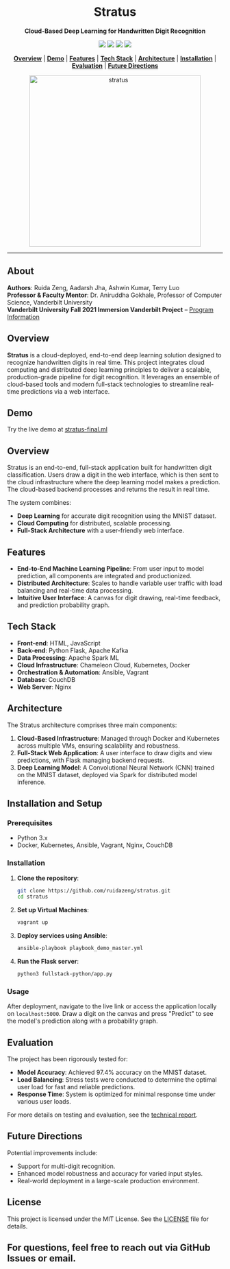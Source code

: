 <div align="center">

# Stratus
**Cloud-Based Deep Learning for Handwritten Digit Recognition**

<a href='https://arxiv.org/abs/2304.13506'><img src='https://img.shields.io/badge/Paper-arXiv-red'></a>
<a href='http://stratus-final.ml'><img src='https://img.shields.io/badge/Project-Demo-violet'></a>
<a href='https://www.vanderbilt.edu/immersion/'><img src='https://img.shields.io/badge/Program-Immersion%20Vanderbilt-Green'></a>
<a href='https://www.ruidazeng.com/files/Cloud-Based%20Deep%20Learning%20End-To-End%20Full-Stack%20Handwritten%20Digit%20Recognition.pdf'><img src='https://img.shields.io/badge/Report-Technical-blue'></a>

[**Overview**](#overview) | [**Demo**](#demo) | [**Features**](#features) | [**Tech Stack**](#tech-stack) | [**Architecture**](#architecture) | [**Installation**](#installation-and-setup) | [**Evaluation**](#evaluation) | [**Future Directions**](#future-directions)

<img src="https://github.com/user-attachments/assets/cd996a6b-7aca-451d-aee7-ea75b6e9d465" alt="stratus" width="400"/>
</div>

---

## About

**Authors**: Ruida Zeng, Aadarsh Jha, Ashwin Kumar, Terry Luo  
**Professor & Faculty Mentor**: Dr. Aniruddha Gokhale, Professor of Computer Science, Vanderbilt University  
**Vanderbilt University Fall 2021 Immersion Vanderbilt Project** – [Program Information](https://www.vanderbilt.edu/immersion/)

## Overview

**Stratus** is a cloud-deployed, end-to-end deep learning solution designed to recognize handwritten digits in real time. This project integrates cloud computing and distributed deep learning principles to deliver a scalable, production-grade pipeline for digit recognition. It leverages an ensemble of cloud-based tools and modern full-stack technologies to streamline real-time predictions via a web interface.

## Demo

Try the live demo at [stratus-final.ml](http://stratus-final.ml)

## Overview

Stratus is an end-to-end, full-stack application built for handwritten digit classification. Users draw a digit in the web interface, which is then sent to the cloud infrastructure where the deep learning model makes a prediction. The cloud-based backend processes and returns the result in real time.

The system combines:
- **Deep Learning** for accurate digit recognition using the MNIST dataset.
- **Cloud Computing** for distributed, scalable processing.
- **Full-Stack Architecture** with a user-friendly web interface.

## Features

- **End-to-End Machine Learning Pipeline**: From user input to model prediction, all components are integrated and productionized.
- **Distributed Architecture**: Scales to handle variable user traffic with load balancing and real-time data processing.
- **Intuitive User Interface**: A canvas for digit drawing, real-time feedback, and prediction probability graph.

## Tech Stack

- **Front-end**: HTML, JavaScript
- **Back-end**: Python Flask, Apache Kafka
- **Data Processing**: Apache Spark ML
- **Cloud Infrastructure**: Chameleon Cloud, Kubernetes, Docker
- **Orchestration & Automation**: Ansible, Vagrant
- **Database**: CouchDB
- **Web Server**: Nginx

## Architecture

The Stratus architecture comprises three main components:
1. **Cloud-Based Infrastructure**: Managed through Docker and Kubernetes across multiple VMs, ensuring scalability and robustness.
2. **Full-Stack Web Application**: A user interface to draw digits and view predictions, with Flask managing backend requests.
3. **Deep Learning Model**: A Convolutional Neural Network (CNN) trained on the MNIST dataset, deployed via Spark for distributed model inference.

## Installation and Setup

### Prerequisites

- Python 3.x
- Docker, Kubernetes, Ansible, Vagrant, Nginx, CouchDB

### Installation

1. **Clone the repository**:
   ```bash
   git clone https://github.com/ruidazeng/stratus.git
   cd stratus
   ```

2. **Set up Virtual Machines**:
   ```bash
   vagrant up
   ```

3. **Deploy services using Ansible**:
   ```bash
   ansible-playbook playbook_demo_master.yml
   ```

4. **Run the Flask server**:
   ```bash
   python3 fullstack-python/app.py
   ```

### Usage

After deployment, navigate to the live link or access the application locally on `localhost:5000`. Draw a digit on the canvas and press "Predict" to see the model's prediction along with a probability graph.

## Evaluation

The project has been rigorously tested for:
- **Model Accuracy**: Achieved 97.4% accuracy on the MNIST dataset.
- **Load Balancing**: Stress tests were conducted to determine the optimal user load for fast and reliable predictions.
- **Response Time**: System is optimized for minimal response time under various user loads.

For more details on testing and evaluation, see the [technical report](https://www.ruidazeng.com/files/Cloud-Based%20Deep%20Learning%20End-To-End%20Full-Stack%20Handwritten%20Digit%20Recognition.pdf).

## Future Directions

Potential improvements include:
- Support for multi-digit recognition.
- Enhanced model robustness and accuracy for varied input styles.
- Real-world deployment in a large-scale production environment.

## License

This project is licensed under the MIT License. See the [LICENSE](LICENSE) file for details.

## For questions, feel free to reach out via GitHub Issues or email.
